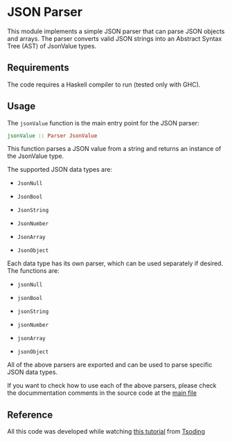 # JSON Parser

This module implements a simple JSON parser that can parse JSON objects and arrays. The parser converts valid JSON strings into an Abstract Syntax Tree (AST) of JsonValue types.

## Requirements

The code requires a Haskell compiler to run (tested only with GHC).

## Usage

The `jsonValue` function is the main entry point for the JSON parser:

```haskell
jsonValue :: Parser JsonValue
```

This function parses a JSON value from a string and returns an instance of the JsonValue type.

The supported JSON data types are:

- `JsonNull`

- `JsonBool`

- `JsonString`

- `JsonNumber`

- `JsonArray`

- `JsonObject`

Each data type has its own parser, which can be used separately if desired. The functions are:

- `jsonNull`

- `jsonBool`

- `jsonString`

- `jsonNumber`

- `jsonArray`

- `jsonObject`

All of the above parsers are exported and can be used to parse specific JSON data types.

If you want to check how to use each of the above parsers, please check the docummentation comments in the source code at the [main file](./app/Main.hs)

## Reference

All this code was developed while watching [this tutorial](https://www.youtube.com/watch?v=N9RUqGYuGfw) from [Tsoding](https://tsoding.github.io/)
